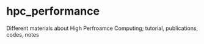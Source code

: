 # hpc_performance
Different materials about High Perfroamce Computing; tutorial, publications, codes, notes
